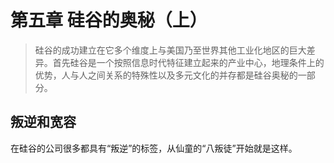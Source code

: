 # 第五章 硅谷的奥秘（上）

>硅谷的成功建立在它多个维度上与美国乃至世界其他工业化地区的巨大差异。首先硅谷是一个按照信息时代特征建立起来的产业中心，地理条件上的优势，人与人之间关系的特殊性以及多元文化的并存都是硅谷奥秘的一部分。

## 叛逆和宽容
  在硅谷的公司很多都具有“叛逆”的标签，从仙童的“八叛徒”开始就是这样。